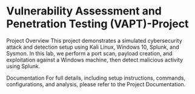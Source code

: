 # Vulnerability Assessment and Penetration Testing (VAPT)-Project

Project Overview
This project demonstrates a simulated cybersecurity attack and detection setup using Kali Linux, Windows 10, Splunk, and Sysmon. In this lab, we perform a port scan, payload creation, and exploitation against a Windows machine, then detect malicious activity using Splunk.

Documentation
For full details, including setup instructions, commands, configurations, and analysis, please refer to the Project Documentation.
